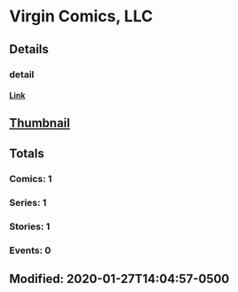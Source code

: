 # Virgin Comics, LLC 
## Details
### detail
#### [Link](http://marvel.com/comics/creators/9655/virgin_comics_llc?utm_campaign=apiRef&utm_source=225578a89fc76f3d20fbffda5d17a88d)
## [Thumbnail](http://i.annihil.us/u/prod/marvel/i/mg/b/40/image_not_available.jpg)
## Totals
### Comics: 1
### Series: 1
### Stories: 1
### Events: 0
## Modified: 2020-01-27T14:04:57-0500
